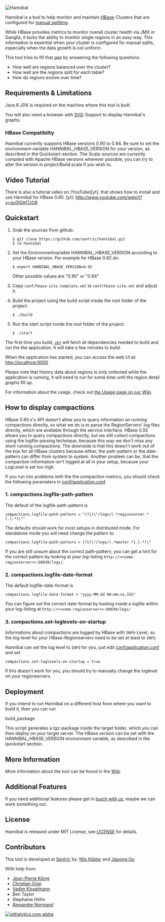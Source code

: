 ![Hannibal][Hannibal-Logo]

 [Hannibal-Logo]: https://github.com/sentric/hannibal/blob/master/public/images/hannibal-logo-large-white.png?raw=true

Hannibal is a tool to help monitor and maintain [HBase][]-Clusters that are configured for
[manual splitting][].

 [HBase]: http://hbase.apache.org
 [manual splitting]: http://hbase.apache.org/book/important_configurations.html#disable.splitting

While HBase provides metrics to monitor overall cluster health via JMX or Ganglia, it lacks the ability to monitor
single regions in an easy way. This information is essential when your cluster is configured for manual splits,
especially when the data growth is not uniform.

This tool tries to fill that gap by answering the following questions:

 * How well are regions balanced over the cluster?
 * How well are the regions split for each table?
 * How do regions evolve over time?

## Requirements & Limitations

Java 6 JDK is required on the machine where this tool is built. 

You will also need a browser with [SVG][]-Support to display Hannibal's graphs.

  [SVG]: http://en.wikipedia.org/wiki/Scalable_Vector_Graphics

### HBase Compatibilty

Hannibal currently supports HBase versions 0.90 to 0.94. Be sure to set the environment-variable HANNIBAL_HBASE_VERSION for your version, as described in the Quickstart-section. The Scala-sources are currently compiled with Apache HBase versions wherever possible, you can try to alter the version in project/Build.scala if you wish to.

## Video Tutorial

There is also a tutorial video on [YouTube][yt], that shows how to install and use Hannibal for HBase 0.90.
[yt]: http://www.youtube.com/watch?v=gu0lGAf7JO8

## Quickstart

 1. Grab the sources from github: 
 
        $ git clone https://github.com/sentric/hannibal.git
        $ cd hannibal

 2. Set the Environmentvariable HANNIBAL_HBASE_VERSION according to your HBase version. For example for HBase 0.92 do:

        $ export HANNIBAL_HBASE_VERSION=0.92
    
    Other possible values are "0.90" or "0.94"

 3. Copy `conf/hbase-site.template.xml` to `conf/hbase-site.xml` and adjust it.

 4. Build the project using the build script inside the root folder of the project:
 
        $ ./build

 5. Run the start script inside the root folder of the project:
 
        $ ./start

The first time you build, [`sbt`][sbt] will fetch all dependencies needed to build and run the the
application. It will take a few minutes to build.

 [sbt]: http://www.scala-sbt.org/

When the application has started, you can access the web UI at: <http://localhost:9000>

Please note that history data about regions is only collected while the application is running, it will need to run for
some time until the region detail graphs fill up. 

For information about the usage, check out [the Usage page on our Wiki][Wiki-Usage].

 [Wiki-Usage]: https://github.com/sentric/hannibal/wiki/Usage

## How to display compactions
HBase 0.90.x's API doesn't allow you to query information on running compactions directly, so what we do is to parse
the RegionServers' log files directly, which are available through the service interface. HBase 0.92 allows you to query
compactions directly, but we still collect compactions using the logfile-parsing technique, because this way we don't miss 
any short running compactions.
The downside is that this doesn't work out of the box for all HBase clusters because either, the path-pattern or the
date-pattern can differ from system to system. Another problem can be, that the compaction-information isn't logged at
all in your setup, because your LogLevel is set too high.

If you run into problems with the the compaction-metrics, you should check the following parameters in [conf/application.conf](blob/master/conf/application.conf).

### 1. compactions.logfile-path-pattern
The default of the logfile-path-pattern is 

    compactions.logfile-path-pattern = "(?i)\"/logs/(.*regionserver.*[.].*)\""
 
The defaults should work for most setups in distributed mode. For standalone mode you will need change the pattern to

	compactions.logfile-path-pattern = (?i)\"/logs/(.*master.*[.].*)\"
	
If you are still unsure about the correct path-pattern, you can get a hint for the correct pattern by looking at your 
log-listing ```http://<<some-regionserver>>:60030/logs/```.

### 2. compactions.logfile-date-format
The default logfile-date-format is 

    compactions.logfile-date-format = "yyyy-MM-dd HH:mm:ss,SSS"

You can figure out the correct date-format by looking inside a logfile within your log-listing at ```http://<<some-regionserver>>:60030/logs/```

### 3. compactions.set-loglevels-on-startup
Informations about compactions are logged by HBase with `INFO`-Level, so the log-level for your HBase-Regionservers need to be set at least to `INFO`.

Hannibal can set the log level to `INFO` for you, just edit [conf/application.conf](blob/master/conf/application.conf)
and set

    compactions.set-loglevels-on-startup = true
If this doesn't work for you, you should try to manually change the loglevel on your regionservers.

## Deployment
If you intend to run Hannibal on a different host from where you want to build it, then you can run

build_package

This script generates a tgz-package inside the target folder, which you can then deploy on your target server. The HBase version can be set with the HANNIBAL_HBASE_VERSION environment variable, as described in the quickstart section.

## More Information

More information about the tool can be found in the [Wiki][]

 [Wiki]: https://github.com/sentric/hannibal/wiki

## Additional Features

If you need additional features please get in [touch with us](http://sentric.ch/contact), maybe we can work something
out.

## License

Hannibal is released under MIT License, see [LICENSE][] for details.

 [LICENSE]: https://github.com/sentric/hannibal/blob/master/LICENSE

## Contributors

This tool is developed at [Sentric][] by: [Nils Kübler][] and [Jiayong Ou][]

With help from:

 * [Jean-Pierre König][]
 * [Christian Gügi][]
 * [Vadim Kisselmann][]
 * Ben Taylor
 * Stephanie Höhn
 * [Alexandre Normand][]

 [Sentric]: http://www.sentric.ch
 [Nils Kübler]: https://twitter.com/nkuebler
 [Jiayong Ou]: https://twitter.com/jiayongou
 [Jean-Pierre König]: https://twitter.com/jpkoenig
 [Christian Gügi]: https://twitter.com/chrisgugi
 [Vadim Kisselmann]: https://twitter.com/vkisselmann
 [Alexandre Normand]: https://github.com/alexandre-normand

[![githalytics.com alpha](https://cruel-carlota.pagodabox.com/ed9e66b101612798e3e015369f86b502 "githalytics.com")](http://githalytics.com/sentric/hannibal)
